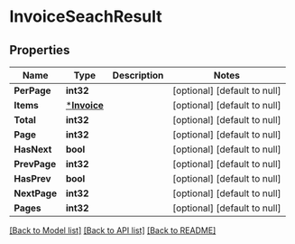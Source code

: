 # InvoiceSeachResult

## Properties
Name | Type | Description | Notes
------------ | ------------- | ------------- | -------------
**PerPage** | **int32** |  | [optional] [default to null]
**Items** | [***Invoice**](Invoice.md) |  | [optional] [default to null]
**Total** | **int32** |  | [optional] [default to null]
**Page** | **int32** |  | [optional] [default to null]
**HasNext** | **bool** |  | [optional] [default to null]
**PrevPage** | **int32** |  | [optional] [default to null]
**HasPrev** | **bool** |  | [optional] [default to null]
**NextPage** | **int32** |  | [optional] [default to null]
**Pages** | **int32** |  | [optional] [default to null]

[[Back to Model list]](../README.md#documentation-for-models) [[Back to API list]](../README.md#documentation-for-api-endpoints) [[Back to README]](../README.md)


